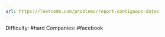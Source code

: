 ```yaml
---
url: https://leetcode.com/problems/report-contiguous-dates
---
```


Difficulty: #hard
Companies: #facebook